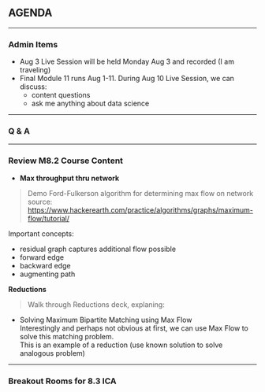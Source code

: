 ## AGENDA

---  

### Admin Items  
- Aug 3 Live Session will be held Monday Aug 3 and recorded (I am traveling)
- Final Module 11 runs Aug 1-11. During Aug 10 Live Session, we can discuss:
  - content questions
  - ask me anything about data science 

---  

### Q & A

---  
### Review M8.2 Course Content 

- **Max throughput thru network**  

> Demo Ford-Fulkerson algorithm for determining max flow on network
source: https://www.hackerearth.com/practice/algorithms/graphs/maximum-flow/tutorial/

Important concepts:
- residual graph captures additional flow possible
- forward edge
- backward edge
- augmenting path

**Reductions**
> Walk through Reductions deck, explaning:
- Solving Maximum Bipartite Matching using Max Flow  
Interestingly and perhaps not obvious at first, we can use Max Flow to solve this matching problem.  
This is an example of a reduction (use known solution to solve analogous problem)
  
---  

### Breakout Rooms for 8.3 ICA


